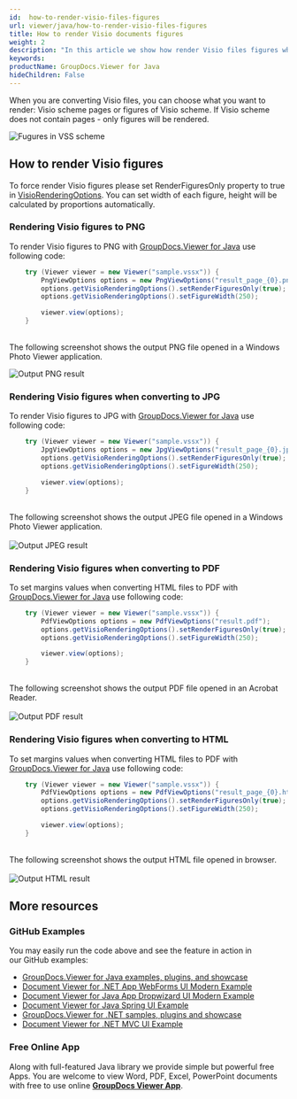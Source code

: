 ```yaml
---
id:  how-to-render-visio-files-figures
url: viewer/java/how-to-render-visio-files-figures
title: How to render Visio documents figures
weight: 2
description: "In this article we show how render Visio files figures while converting and viewing Visio files with GroupDocs.Viewer within your Java applications."
keywords: 
productName: GroupDocs.Viewer for Java
hideChildren: False
---
```

When you are converting Visio files, you can choose what you want to render: Visio scheme pages or figures of Visio scheme.
If Visio scheme does not contain pages - only figures will be rendered.

![Fugures in VSS scheme](viewer/java/images/how-to-render-visio-files-figures/figures-in-visio.jpg)

## How to render Visio figures

To force render Visio figures please set RenderFiguresOnly property to true in [VisioRenderingOptions](https://apireference.groupdocs.com/viewer/java/com.groupdocs.viewer.options/VisioRenderingOptions).
You can set width of each figure, height will be calculated by proportions automatically.

### Rendering Visio figures to PNG

To render Visio figures to PNG with [GroupDocs.Viewer for Java](https://products.groupdocs.com/viewer/java) use following code:

```java
    try (Viewer viewer = new Viewer("sample.vssx")) {
        PngViewOptions options = new PngViewOptions("result_page_{0}.png");
        options.getVisioRenderingOptions().setRenderFiguresOnly(true);
        options.getVisioRenderingOptions().setFigureWidth(250);

        viewer.view(options);
    }
```

\
The following screenshot shows the output PNG file opened in a Windows Photo Viewer application.

![Output PNG result](viewer/java/images/how-to-render-visio-files-figures/png-result.jpg)

### Rendering Visio figures when converting to JPG

To render Visio figures to JPG with [GroupDocs.Viewer for Java](https://products.groupdocs.com/viewer/java) use following code:

```java
    try (Viewer viewer = new Viewer("sample.vssx")) {
        JpgViewOptions options = new JpgViewOptions("result_page_{0}.jpg");
        options.getVisioRenderingOptions().setRenderFiguresOnly(true);
        options.getVisioRenderingOptions().setFigureWidth(250);

        viewer.view(options);
    }
```

\
The following screenshot shows the output JPEG file opened in a Windows Photo Viewer application.\
\
![Output JPEG result](viewer/java/images/how-to-render-visio-files-figures/jpg-result.jpg)

### Rendering Visio figures when converting to PDF

To set margins values when converting HTML files to PDF with [GroupDocs.Viewer for Java](https://products.groupdocs.com/viewer/java) use following code:

```java
    try (Viewer viewer = new Viewer("sample.vssx")) {
        PdfViewOptions options = new PdfViewOptions("result.pdf");
        options.getVisioRenderingOptions().setRenderFiguresOnly(true);
        options.getVisioRenderingOptions().setFigureWidth(250);

        viewer.view(options);
    }
```

\
The following screenshot shows the output PDF file opened in an Acrobat Reader.\
\
![Output PDF result](viewer/java/images/how-to-render-visio-files-figures/pdf-result.jpg)

### Rendering Visio figures when converting to HTML

To set margins values when converting HTML files to PDF with [GroupDocs.Viewer for Java](https://products.groupdocs.com/viewer/java) use following code:

```java
    try (Viewer viewer = new Viewer("sample.vssx")) {
        PdfViewOptions options = new PdfViewOptions("result_page_{0}.html");
        options.getVisioRenderingOptions().setRenderFiguresOnly(true);
        options.getVisioRenderingOptions().setFigureWidth(250);

        viewer.view(options);
    }
```

\
The following screenshot shows the output HTML file opened in browser.\
\
![Output HTML result](viewer/java/images/how-to-render-visio-files-figures/html-result.jpg)

## More resources
### GitHub Examples
You may easily run the code above and see the feature in action in our GitHub examples:
*   [GroupDocs.Viewer for Java examples, plugins, and showcase](https://github.com/groupdocs-viewer/GroupDocs.Viewer-for-Java)
*   [Document Viewer for .NET App WebForms UI Modern Example](https://github.com/groupdocs-viewer/GroupDocs.Viewer-for-.NET-WebForms)
*   [Document Viewer for Java App Dropwizard UI Modern Example](https://github.com/groupdocs-viewer/GroupDocs.Viewer-for-Java-Dropwizard)
*   [Document Viewer for Java Spring UI Example](https://github.com/groupdocs-viewer/GroupDocs.Viewer-for-Java-Spring)
*   [GroupDocs.Viewer for .NET samples, plugins and showcase](https://github.com/groupdocs-viewer/GroupDocs.Viewer-for-.NET)
*   [Document Viewer for .NET MVC UI Example](https://github.com/groupdocs-viewer/GroupDocs.Viewer-for-Java-MVC)

### Free Online App
Along with full-featured Java library we provide simple but powerful free Apps.
You are welcome to view Word, PDF, Excel, PowerPoint documents with free to use online **[GroupDocs Viewer App](https://products.groupdocs.app/viewer)**.